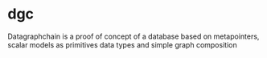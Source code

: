 # dgc
Datagraphchain is a proof of concept of a database based on metapointers, scalar models as primitives data types and simple graph composition
